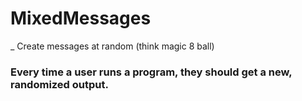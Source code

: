 # MixedMessages
_ Create messages at random (think magic 8 ball)
### Every time a user runs a program, they should get a new, randomized output.
